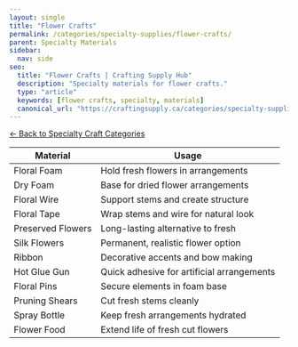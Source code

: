 ```yaml
---
layout: single
title: "Flower Crafts"
permalink: /categories/specialty-supplies/flower-crafts/
parent: Specialty Materials
sidebar:
  nav: side
seo:
  title: "Flower Crafts | Crafting Supply Hub"
  description: "Specialty materials for flower crafts."
  type: "article"
  keywords: [flower crafts, specialty, materials]
  canonical_url: "https://craftingsupply.ca/categories/specialty-supplies/flower-crafts/"
---
```

[← Back to Specialty Craft Categories](/categories/specialty-supplies/)

| Material | Usage |
|----------|-------|
| Floral Foam | Hold fresh flowers in arrangements |
| Dry Foam | Base for dried flower arrangements |
| Floral Wire | Support stems and create structure |
| Floral Tape | Wrap stems and wire for natural look |
| Preserved Flowers | Long-lasting alternative to fresh |
| Silk Flowers | Permanent, realistic flower option |
| Ribbon | Decorative accents and bow making |
| Hot Glue Gun | Quick adhesive for artificial arrangements |
| Floral Pins | Secure elements in foam base |
| Pruning Shears | Cut fresh stems cleanly |
| Spray Bottle | Keep fresh arrangements hydrated |
| Flower Food | Extend life of fresh cut flowers |
